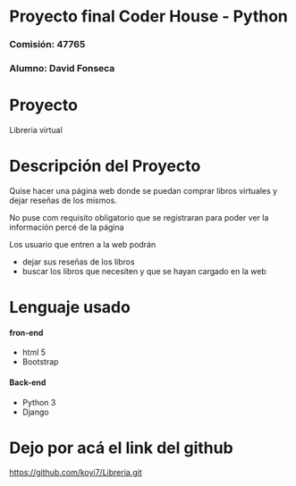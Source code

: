 # Proyecto final Coder House - Python
### Comisión: 47765
### Alumno: David Fonseca

# Proyecto

Libreria virtual

# Descripción del Proyecto

Quise hacer una página web donde se puedan comprar libros virtuales 
y dejar reseñas de los mismos.

No puse com requisito obligatorio que se registraran para poder ver la información percé de la página

Los usuario que entren a la web podrán
- dejar sus reseñas de los libros
- buscar los libros que necesiten y que se hayan cargado en la web

# Lenguaje usado

#### fron-end
- html 5
- Bootstrap 

#### Back-end

- Python 3
- Django 

# Dejo por acá el link del github

https://github.com/koyi7/Libreria.git